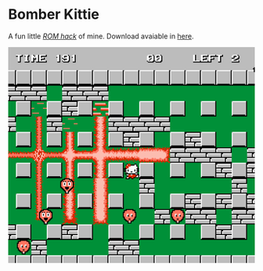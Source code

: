 # Bomber Kittie
A fun little [_ROM hack_](https://en.wikipedia.org/wiki/ROM_hacking) of mine. Download avaiable in [here]().

![Game](PREVIEW.png)